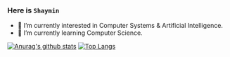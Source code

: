 ### Here is `Shaymin`
- 🔭 I’m currently interested in Computer Systems & Artificial Intelligence.
- 🌱 I’m currently learning Computer Science.
<!--
**rain-sumire/rain-sumire** is a ✨ _special_ ✨ repository because its `README.md` (this file) appears on your GitHub profile.

Here are some ideas to get you started:

- 🔭 I’m currently working on ...
- 🌱 I’m currently learning ...
- 👯 I’m looking to collaborate on ...
- 🤔 I’m looking for help with ...
- 💬 Ask me about ...
- 📫 How to reach me: ...
- 😄 Pronouns: ...
- ⚡ Fun fact: ...
-->

[![Anurag's github stats](https://github-readme-stats.vercel.app/api?username=rain-sumire)](https://github.com/anuraghazra/github-readme-stats)
[![Top Langs](https://github-readme-stats.vercel.app/api/top-langs/?username=rainsumire&layout=compact)](https://github.com/anuraghazra/github-readme-stats)
